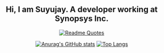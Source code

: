 <div align="center">

## Hi, I am Suyujay. A developer  working at Synopsys Inc.

[![Readme Quotes](https://quotes-github-readme.vercel.app/api?theme=dark&quote=Every%20commit%20builds%20the%20future%20as%20each%20line%20plants%20the%20seed%20of%20tomorrow.
)](https://github.com/piyushsuthar/github-readme-quotes)

[![Anurag's GitHub stats](https://github-readme-stats.vercel.app/api?username=Suyujay&show_icons=true&layout=compact&hide=issues&line_height=24)](https://github.com/Suyujay/github-readme-stats)
[![Top Langs](https://github-readme-stats.vercel.app/api/top-langs/?username=Suyujay&layout=compact)](https://github.com/Suyujay/github-readme-stats)

</div>

<!--
**Suyujay/suyujay** is a ✨ _special_ ✨ repository because its `README.md` (this file) appears on your GitHub profile.

Here are some ideas to get you started:

- 🔭 I’m currently working on ...
- 🌱 I’m currently learning ...
- 👯 I’m looking to collaborate on ...
- 🤔 I’m looking for help with ...
- 💬 Ask me about ...
- 📫 How to reach me: ...
- 😄 Pronouns: ...
- ⚡ Fun fact: ...
-->
